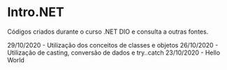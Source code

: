 # Intro.NET
Códigos criados durante o curso .NET DIO e consulta a outras fontes.

29/10/2020 - Utilização dos conceitos de classes e objetos
26/10/2020 - Utilização de casting, conversão de dados e try..catch
23/10/2020 - Hello World

